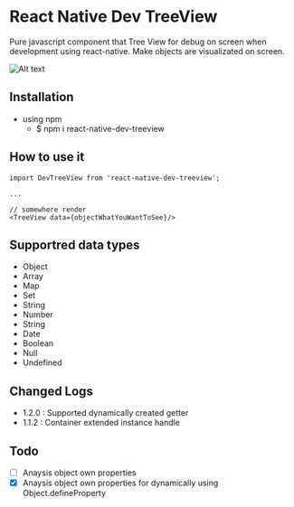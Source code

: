 # React Native Dev TreeView

Pure javascript component that Tree View for debug on screen when development using react-native.
Make objects are visualizated on screen.

![Alt text](https://github.com/SniperAK/react-native-dev-treeview/blob/master/example.png?raw=true "Title")

## Installation

- using npm
  - $ npm i react-native-dev-treeview


## How to use it

```
import DevTreeView from 'react-native-dev-treeview';

... 

// somewhere render
<TreeView data={objectWhatYouWantToSee}/>

```

## Supportred data types
- Object
- Array
- Map
- Set
- String
- Number
- String
- Date
- Boolean
- Null
- Undefined

## Changed Logs
- 1.2.0 : Supported dynamically created getter 
- 1.1.2 : Container extended instance handle

## Todo
- [ ] Anaysis object own properties
- [x] Anaysis object own properties for dynamically using Object.defineProperty